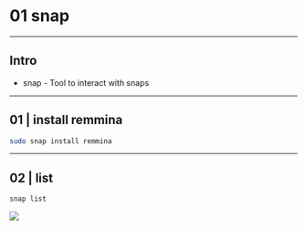 # 01 snap

---

## Intro
* snap - Tool to interact with snaps

---

## 01 | install remmina
````sh
sudo snap install remmina
````

---

## 02 | list
````sh
snap list
````
[<img src="https://i.imgur.com/bftmEAo.png">](https://i.imgur.com/bftmEAo.png)

